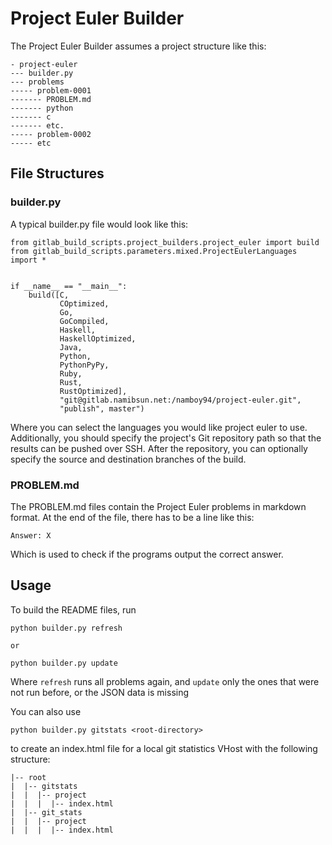 # Project Euler Builder

The Project Euler Builder assumes a project structure like this:

    - project-euler
    --- builder.py
    --- problems
    ----- problem-0001
    ------- PROBLEM.md
    ------- python
    ------- c
    ------- etc.
    ----- problem-0002
    ----- etc
    

## File Structures

### builder.py

A typical builder.py file would look like this:

    from gitlab_build_scripts.project_builders.project_euler import build
    from gitlab_build_scripts.parameters.mixed.ProjectEulerLanguages import *
    
    
    if __name__ == "__main__":
        build([C, 
               COptimized, 
               Go, 
               GoCompiled,
               Haskell,
               HaskellOptimized,
               Java,
               Python,
               PythonPyPy,
               Ruby,
               Rust,
               RustOptimized], 
               "git@gitlab.namibsun.net:/namboy94/project-euler.git",
               "publish", master")
               
Where you can select the languages you would like project euler to use.
Additionally, you should specify the project's Git repository path so that the results
can be pushed over SSH. After the repository, you can optionally specify the source and
destination branches of the build.

### PROBLEM.md

The PROBLEM.md files contain the Project Euler problems in markdown format.
At the end of the file, there has to be a line like this:

    Answer: X
    
Which is used to check if the programs output the correct answer.

## Usage

To build the README files, run

    python builder.py refresh
    
    or
    
    python builder.py update
    
Where ```refresh``` runs all problems again, and ```update``` only the ones
that were not run before, or the JSON data is missing

You can also use

    python builder.py gitstats <root-directory>
    
to create an index.html file for a local git statistics VHost with the following
structure:

    |-- root
    |  |-- gitstats
    |  |  |-- project
    |  |  |  |-- index.html
    |  |-- git_stats
    |  |  |-- project
    |  |  |  |-- index.html
